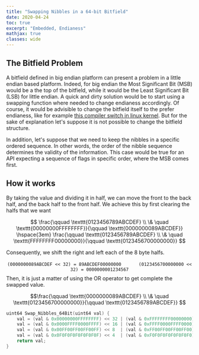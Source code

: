 ```yaml
---
title: "Swapping Nibbles in a 64-bit Bitfield"
date: 2020-04-24
toc: true
excerpt: "Embedded, Endianess"
mathjax: true
classes: wide	
---
```



## The Bitfield Problem


A bitfield defined in big endian platform can present a problem in a little endian based platform. Indeed, for big endian the Most Significant Bit (MSB) would be a the top of the bitfield, while it would be the Least Significant Bit (LSB) for little endian. A quick and dirty solution would be to start using a swapping function where needed to change endianess accordingly. Of course, it would be advisible to change the bitfield itself to the prefer endianess, like for example [this compiler switch in linux kernel](http://lxr.linux.no/linux+v2.6.38/include/linux/ip.h). But for the sake of explanation let's suppose it is not possible to change the bitfield structure. 

In addition, let's suppose that we need to keep the nibbles in a specific ordered sequence. In other words, the order of the nibble sequence determines the validity of the information. This case would be true for an API expecting a sequence of flags in specific order, where the MSB comes first.    


## How it works


By taking the value and dividing it in half, we can move the front to the back half, and the back half to the front half. We achieve this by first clearing the halfs that we want 

$$ \frac{\qquad \texttt{0123456789ABCDEF} \\ \& \quad \texttt{00000000FFFFFFFF}}{\qquad \texttt{0000000089ABCDEF}} \hspace{3em} 
\frac{\qquad \texttt{0123456789ABCDEF} \\ \& \quad \texttt{FFFFFFFF00000000}}{\qquad \texttt{0123456700000000}} $$

Consequently, we shift the right and left each of the 8 byte halfs. 

$$\texttt{(0000000089ABCDEF << 32) = 89ABCDEF00000000} \hspace{3em} \texttt{(0123456700000000 << 32) = 0000000001234567}$$
Then, it is just a matter of using the OR operator to get complete the swapped value. 

$$\frac{\qquad \texttt{0000000089ABCDEF} \\ \& \quad \texttt{0123456700000000}}{\qquad \texttt{0123456789ABCDEF}} $$

```c
uint64 Swap_Nibbles_64Bit(uint64 val) {
    val = (val & 0x00000000FFFFFFFF) << 32 | (val & 0xFFFFFFFF00000000) >> 32;
    val = (val & 0x0000FFFF0000FFFF) << 16 | (val & 0xFFFF0000FFFF0000) >> 16;
    val = (val & 0x00FF00FF00FF00FF) << 8  | (val & 0xFF00FF00FF00FF00) >> 8;
    val = (val & 0x0F0F0F0F0F0F0F0F) << 4  | (val & 0xF0F0F0F0F0F0F0F0) >> 4;
    return val;
}
```